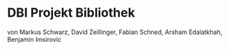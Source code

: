 # DBI Projekt Bibliothek
von Markus Schwarz, David Zeillinger, Fabian Schned, Arsham Edalatkhah, Benjamin Imsirovic
 
